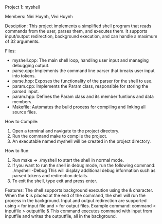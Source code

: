 Project 1: myshell 

Members: Nini Huynh, Vivi Huynh 

Desciption: 
This project implements a simplified shell program that reads commands from the user, parses them, and executes them. It supports input/output redirection, background execution, and can handle a maximum of 32 arguments.

Files: 
- myshell.cpp: The main shell loop, handling user input and managing debugging output.
- parse.cpp: Implements the command line parser that breaks user input into tokens.
- parse.hpp: Exposes the functionality of the parser for the shell to use.
- param.cpp: Implements the Param class, responsible for storing the parsed input.
- param.hpp: Defines the Param class and its member funtions and data members.
- Makefile: Automates the build process for compiling and linking all source files. 

How to Compile:
1. Open a terminal and navigate to the project directory.
2. Run the command make to compile the project.
3. An executable named myshell will be created in the project directory. 

How to Run:
1. Run make -> ./myshell to start the shell in normal mode. 
2. If you want to run the shell in debug mode, run the following command: ./myshell -Debug
This will display additional debug information such as parsed tokens and redirection details. 
3. To exit the shell, type exit and press enter. 

Features: 
The shell supports background execution using the & character. When the & is placed at the end of the command, the shell will run the process in the background.
Input and output redirection are supported using < for input file and > for output files.
Example command: command < inputfile > outputfile &
This command executes command with input from inputfile and writes the outputfile, all in the background. 
